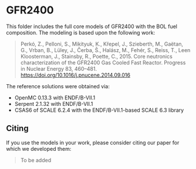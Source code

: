 # GFR2400

This folder includes the full core models of GFR2400 with the BOL fuel composition. The modeling is based upon the following work:

> Perkó, Z., Pelloni, S., Mikityuk, K., Křepel, J., Szieberth, M., Gaëtan, G., Vrban, B., Lüley, J., Čerba, Š., Halász, M., Fehér, S., Reiss, T., Leen Kloosterman, J., Stainsby, R., Poette, C., 2015. Core neutronics characterization of the GFR2400 Gas Cooled Fast Reactor. Progress in Nuclear Energy 83, 460–481. https://doi.org/10.1016/j.pnucene.2014.09.016

The reference solutions were obtained via:
* OpenMC 0.13.3 with ENDF/B-VII.1
* Serpent 2.1.32 with ENDF/B-VII.1
* CSAS6 of SCALE 6.2.4 with the ENDF/B-VII.1-based SCALE 6.3 library

## Citing

If you use the models in your work, please consider citing our paper for which we developed them:

> To be added

